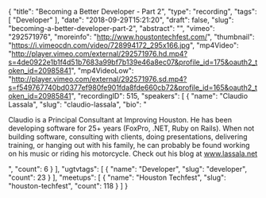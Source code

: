 {
  "title": "Becoming a Better Developer - Part 2",
  "type": "recording",
  "tags": [
    "Developer"
  ],
  "date": "2018-09-29T15:21:20",
  "draft": false,
  "slug": "becoming-a-better-developer-part-2",
  "abstract": "",
  "vimeo": "292571976",
  "moreinfo": "http://www.houstontechfest.com/",
  "thumbnail": "https://i.vimeocdn.com/video/728994172_295x166.jpg",
  "mp4Video": "http://player.vimeo.com/external/292571976.hd.mp4?s=4de0922e1b1f4d51b7683a99bf7b139e46a8ec07&profile_id=175&oauth2_token_id=20985841",
  "mp4VideoLow": "http://player.vimeo.com/external/292571976.sd.mp4?s=f549767740bd0377ef980fe901fda8fde660cb72&profile_id=165&oauth2_token_id=20985841",
  "recordingID": 515,
  "speakers": [
    {
      "name": "Claudio Lassala",
      "slug": "claudio-lassala",
      "bio": "<p>Claudio is a Principal Consultant at Improving Houston. He has been developing software for 25+ years (FoxPro, .NET, Ruby on Rails). When not building software, consulting with clients, doing presentations, delivering training, or hanging out with his family, he can probably be found working on his music or riding his motorcycle. Check out his blog at www.lassala.net</p>",
      "count": 6
    }
  ],
  "ugtvtags": [
    {
      "name": "Developer",
      "slug": "developer",
      "count": 23
    }
  ],
  "meetups": [
    {
      "name": "Houston Techfest",
      "slug": "houston-techfest",
      "count": 118
    }
  ]
}